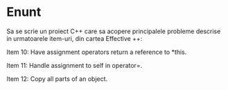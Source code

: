 # Enunt

Sa se scrie un proiect C++ care sa acopere principalele probleme descrise in urmatoarele item-uri, din cartea Effective ++:

Item 10: Have assignment operators return a reference to *this.

Item 11: Handle assignment to self in operator=.

Item 12: Copy all parts of an object.
